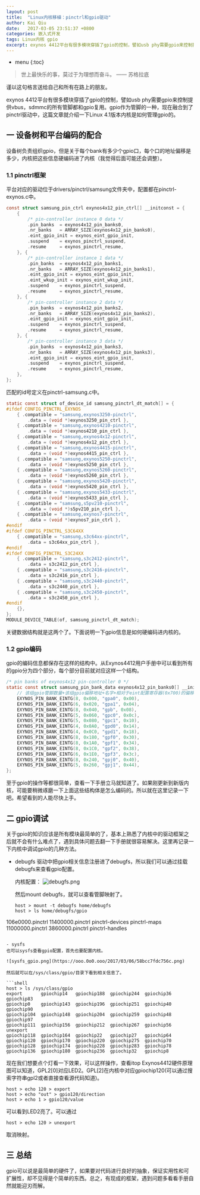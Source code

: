 ```yaml
---
layout: post
title:  "Linux内核移植：pinctrl和gpio驱动"
author: Kai Qiu
date:   2017-03-05 23:51:37 +0800
categories: 嵌入式开发
tags: Linux内核 gpio
excerpt: exynos 4412平台有很多模块穿插了gpio的控制，譬如usb phy需要gpio来控制提供bus，sdmmc的所有管脚都和gpio复用。gpio作为管脚的一种，现在融合到了pinctrl驱动中，篇文章就介绍一下Linux 4.1版本内核是如何管理gpio的。
---
```


* menu
{:toc}

> 世上最快乐的事，莫过于为理想而奋斗。 —— 苏格拉底

谨以这句格言送给自己和所有在路上的朋友。

exynos 4412平台有很多模块穿插了gpio的控制，譬如usb phy需要gpio来控制提供vbus，sdmmc的所有管脚都和gpio复用。gpio作为管脚的一种，现在融合到了pinctrl驱动中，这篇文章就介绍一下Linux 4.1版本内核是如何管理gpio的。

## 一 设备树和平台编码的配合

设备树负责组织gpio，但是关于每个bank有多少个gpio口，每个口的地址偏移是多少，内核把这些信息硬编码进了内核（我觉得后面可能还会调整）。
	
### 1.1 pinctrl框架

平台对应的驱动位于drivers/pinctrl/samsung文件夹中，配置都在pinctrl-exynos.c中。

```c
const struct samsung_pin_ctrl exynos4x12_pin_ctrl[] __initconst = {
	{
		/* pin-controller instance 0 data */
		.pin_banks	= exynos4x12_pin_banks0,
		.nr_banks	= ARRAY_SIZE(exynos4x12_pin_banks0),
		.eint_gpio_init = exynos_eint_gpio_init,
		.suspend	= exynos_pinctrl_suspend,
		.resume		= exynos_pinctrl_resume,
	}, {
		/* pin-controller instance 1 data */
		.pin_banks	= exynos4x12_pin_banks1,
		.nr_banks	= ARRAY_SIZE(exynos4x12_pin_banks1),
		.eint_gpio_init = exynos_eint_gpio_init,
		.eint_wkup_init = exynos_eint_wkup_init,
		.suspend	= exynos_pinctrl_suspend,
		.resume		= exynos_pinctrl_resume,
	}, {
		/* pin-controller instance 2 data */
		.pin_banks	= exynos4x12_pin_banks2,
		.nr_banks	= ARRAY_SIZE(exynos4x12_pin_banks2),
		.eint_gpio_init = exynos_eint_gpio_init,
		.suspend	= exynos_pinctrl_suspend,
		.resume		= exynos_pinctrl_resume,
	}, {
		/* pin-controller instance 3 data */
		.pin_banks	= exynos4x12_pin_banks3,
		.nr_banks	= ARRAY_SIZE(exynos4x12_pin_banks3),
		.eint_gpio_init = exynos_eint_gpio_init,
		.suspend	= exynos_pinctrl_suspend,
		.resume		= exynos_pinctrl_resume,
	},
};
```

匹配的id号定义在pinctrl-samsung.c中。

```c
static const struct of_device_id samsung_pinctrl_dt_match[] = {
#ifdef CONFIG_PINCTRL_EXYNOS
	{ .compatible = "samsung,exynos3250-pinctrl",
		.data = (void *)exynos3250_pin_ctrl },
	{ .compatible = "samsung,exynos4210-pinctrl",
		.data = (void *)exynos4210_pin_ctrl },
	{ .compatible = "samsung,exynos4x12-pinctrl",
		.data = (void *)exynos4x12_pin_ctrl },
	{ .compatible = "samsung,exynos4415-pinctrl",
		.data = (void *)exynos4415_pin_ctrl },
	{ .compatible = "samsung,exynos5250-pinctrl",
		.data = (void *)exynos5250_pin_ctrl },
	{ .compatible = "samsung,exynos5260-pinctrl",
		.data = (void *)exynos5260_pin_ctrl },
	{ .compatible = "samsung,exynos5420-pinctrl",
		.data = (void *)exynos5420_pin_ctrl },
	{ .compatible = "samsung,exynos5433-pinctrl",
		.data = (void *)exynos5433_pin_ctrl },
	{ .compatible = "samsung,s5pv210-pinctrl",
		.data = (void *)s5pv210_pin_ctrl },
	{ .compatible = "samsung,exynos7-pinctrl",
		.data = (void *)exynos7_pin_ctrl },
#endif
#ifdef CONFIG_PINCTRL_S3C64XX
	{ .compatible = "samsung,s3c64xx-pinctrl",
		.data = s3c64xx_pin_ctrl },
#endif
#ifdef CONFIG_PINCTRL_S3C24XX
	{ .compatible = "samsung,s3c2412-pinctrl",
		.data = s3c2412_pin_ctrl },
	{ .compatible = "samsung,s3c2416-pinctrl",
		.data = s3c2416_pin_ctrl },
	{ .compatible = "samsung,s3c2440-pinctrl",
		.data = s3c2440_pin_ctrl },
	{ .compatible = "samsung,s3c2450-pinctrl",
		.data = s3c2450_pin_ctrl },
#endif
	{},
};
MODULE_DEVICE_TABLE(of, samsung_pinctrl_dt_match);
```

关键数据结构就是这两个了。下面说明一下gpio信息是如何硬编码进内核的。

### 1.2 gpio编码

gpio的编码信息都保存在这样的结构中。从Exynos4412用户手册中可以看到所有的gpio分为四个部分，每个部分目前就对应这样一个结构。

```c
/* pin banks of exynos4x12 pin-controller 0 */
static const struct samsung_pin_bank_data exynos4x12_pin_banks0[] __initconst = {
	// 该组gpio管脚数量+该组gpio偏移地址+名字+相对于eint配置寄存器(0x700)的偏移
	EXYNOS_PIN_BANK_EINTG(8, 0x000, "gpa0", 0x00),
	EXYNOS_PIN_BANK_EINTG(6, 0x020, "gpa1", 0x04),
	EXYNOS_PIN_BANK_EINTG(8, 0x040, "gpb", 0x08),
	EXYNOS_PIN_BANK_EINTG(5, 0x060, "gpc0", 0x0c),
	EXYNOS_PIN_BANK_EINTG(5, 0x080, "gpc1", 0x10),
	EXYNOS_PIN_BANK_EINTG(4, 0x0A0, "gpd0", 0x14),
	EXYNOS_PIN_BANK_EINTG(4, 0x0C0, "gpd1", 0x18),
	EXYNOS_PIN_BANK_EINTG(8, 0x180, "gpf0", 0x30),
	EXYNOS_PIN_BANK_EINTG(8, 0x1A0, "gpf1", 0x34),
	EXYNOS_PIN_BANK_EINTG(8, 0x1C0, "gpf2", 0x38),
	EXYNOS_PIN_BANK_EINTG(6, 0x1E0, "gpf3", 0x3c),
	EXYNOS_PIN_BANK_EINTG(8, 0x240, "gpj0", 0x40),
	EXYNOS_PIN_BANK_EINTG(5, 0x260, "gpj1", 0x44),
};
```

至于gpio的操作等都很简单，查看一下手册立马就知道了。如果刚更新到新版内核，可能要稍微琢磨一下上面这些结构体是怎么编码的。所以就在这里记录一下吧。希望看到的人能尽快上手。

## 二 gpio调试

关于gpio的知识应该是所有模块最简单的了，基本上熟悉了内核中的驱动框架之后就不会有什么难点了，遇到具体问题去翻一下手册就很容易解决。这里再记录一下内核中调试gpio的几种方法。

- debugfs
  驱动中把gpio相关信息注册进了debugfs，所以我们可以通过挂载debugfs来查看gpio配置。
  
  内核配置：
  ![debugfs.png](https://ooo.0o0.ooo/2017/03/06/58bcc5d95f352.png)
  
  然后mount debugfs，就可以查看管脚映射了。
  
  ```shell
  host > mount -t debugfs home/debugfs
  host > ls home/debugfs/gpio
106e0000.pinctrl  11400000.pinctrl  pinctrl-devices   pinctrl-maps
11000000.pinctrl  3860000.pinctrl   pinctrl-handles
  ```
  
- sysfs
  也可以sysfs查看gpio配置，首先也要配置内核。
  
  ![sysfs_gpio.png](https://ooo.0o0.ooo/2017/03/06/58bcc7fdc756c.png)
  
  然后就可以在/sys/class/gpio/目录下看到相关信息了。
  
  ```shell
  host > ls /sys/class/gpio
  export       gpiochip14   gpiochip188  gpiochip244  gpiochip36   gpiochip83
gpiochip0    gpiochip143  gpiochip196  gpiochip251  gpiochip40   gpiochip90
gpiochip104  gpiochip148  gpiochip204  gpiochip259  gpiochip48   gpiochip97
gpiochip111  gpiochip156  gpiochip212  gpiochip267  gpiochip56   unexport
gpiochip118  gpiochip164  gpiochip22   gpiochip27   gpiochip64
gpiochip120  gpiochip170  gpiochip220  gpiochip275  gpiochip70
gpiochip128  gpiochip174  gpiochip228  gpiochip283  gpiochip78
gpiochip136  gpiochip180  gpiochip236  gpiochip32   gpiochip8
  ```
  
  现在我们想要点个灯看一下效果，可以这样操作，查看itop Exynos4412硬件原理图可以知道，GPL2[0]对应LED2。GPL[2]在内核中对应gpiochip120(可以通过搜索字符串gpl2或者直接查看源代码知道)。
  
  ```shell
  host > echo 120 > export
  host > echo "out" > gpio120/direction 
  host > echo 1 > gpio120/value
  ```
  
  可以看到LED2亮了。可以通过
  
  ```shell
  host > echo 120 > unexport
  ```
  
  取消映射。

## 三 总结

gpio可以说是最简单的硬件了，如果要对代码进行良好的抽象，保证实用性和可扩展性，却不见得是个简单的东西。总之，有现成的框架，遇到问题多看看手册自然就能迎刃而解。
